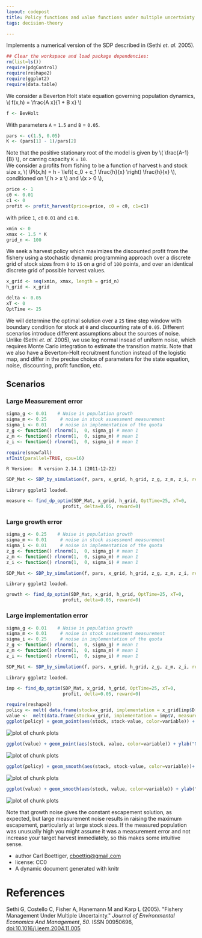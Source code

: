 ```yaml
---
layout: codepost
title: Policy functions and value functions under multiple uncertainty
tags: decision-theory

---
```






Implements a numerical version of the SDP described in (Sethi _et. al._ 2005).




```r
## Clear the workspace and load package dependencies: 
rm(list=ls())   
require(pdgControl)
require(reshape2)
require(ggplot2)
require(data.table)
```




We consider a Beverton Holt state equation governing population dynamics, \\( f(x,h) = \frac{A x}{1 + B x} \\)




```r
f <- BevHolt
```




With parameters `A` = `1.5` and `B` = `0.05`.



```r
pars <- c(1.5, 0.05)
K <- (pars[1] - 1)/pars[2]
```




Note that the positive stationary root of the model is given by \\( \frac{A-1}{B} \\), or carring capacity `K` = `10`.  
We consider a profits from fishing to be a function of harvest `h` and stock size `x`,  \\( \Pi(x,h) = h - \left( c_0  + c_1 \frac{h}{x} \right) \frac{h}{x} \\), conditioned on \\( h > x \\) and \\(x > 0 \\),



```r
price <- 1
c0 <- 0.01
c1 <- 0
profit <- profit_harvest(price=price, c0 = c0, c1=c1) 
```




with price `1`, `c0` `0.01` and `c1` `0`. 




```r
xmin <- 0
xmax <- 1.5 * K
grid_n <- 100
```




We seek a harvest policy which maximizes the discounted profit from the fishery using a stochastic dynamic programming approach over a discrete grid of stock sizes from `0` to `15` on a grid of `100` points, and over an identical discrete grid of possible harvest values.  




```r
x_grid <- seq(xmin, xmax, length = grid_n)  
h_grid <- x_grid  
```







```r
delta <- 0.05
xT <- 0
OptTime <- 25
```




We will determine the optimal solution over a `25` time step window with boundary condition for stock at `0` and discounting rate of `0.05`.  Different scenarios introduce different assumptions about the sources of noise.  Unlike (Sethi _et. al._ 2005), we use log normal insead of uniform noise, which requires Monte Carlo integration to estimate the transition matrix.  Note that we also have a Beverton-Holt recruitment function instead of the logistic map, and differ in the precise choice of parameters for the state equation, noise, discounting, profit function, etc.  




## Scenarios

### Large Measurement error



```r
sigma_g <- 0.01    # Noise in population growth
sigma_m <- 0.25     # noise in stock assessment measurement
sigma_i <- 0.01     # noise in implementation of the quota
z_g <- function() rlnorm(1,  0, sigma_g) # mean 1
z_m <- function() rlnorm(1,  0, sigma_m) # mean 1
z_i <- function() rlnorm(1,  0, sigma_i) # mean 1
```






```r
require(snowfall) 
sfInit(parallel=TRUE, cpu=16)
```

```
R Version:  R version 2.14.1 (2011-12-22) 

```






```r
SDP_Mat <- SDP_by_simulation(f, pars, x_grid, h_grid, z_g, z_m, z_i, reps=19999)
```

```
Library ggplot2 loaded.
```






```r
measure <- find_dp_optim(SDP_Mat, x_grid, h_grid, OptTime=25, xT=0, 
                     profit, delta=0.05, reward=0)
```




### Large growth error



```r
sigma_g <- 0.25    # Noise in population growth
sigma_m <- 0.01     # noise in stock assessment measurement
sigma_i <- 0.01     # noise in implementation of the quota
z_g <- function() rlnorm(1,  0, sigma_g) # mean 1
z_m <- function() rlnorm(1,  0, sigma_m) # mean 1
z_i <- function() rlnorm(1,  0, sigma_i) # mean 1
```






```r
SDP_Mat <- SDP_by_simulation(f, pars, x_grid, h_grid, z_g, z_m, z_i, reps=19999)
```

```
Library ggplot2 loaded.
```

```r
growth <- find_dp_optim(SDP_Mat, x_grid, h_grid, OptTime=25, xT=0, 
                     profit, delta=0.05, reward=0)
```




### Large implementation error



```r
sigma_g <- 0.01    # Noise in population growth
sigma_m <- 0.01     # noise in stock assessment measurement
sigma_i <- 0.25     # noise in implementation of the quota
z_g <- function() rlnorm(1,  0, sigma_g) # mean 1
z_m <- function() rlnorm(1,  0, sigma_m) # mean 1
z_i <- function() rlnorm(1,  0, sigma_i) # mean 1
```






```r
SDP_Mat <- SDP_by_simulation(f, pars, x_grid, h_grid, z_g, z_m, z_i, reps=19999)
```

```
Library ggplot2 loaded.
```

```r
imp <- find_dp_optim(SDP_Mat, x_grid, h_grid, OptTime=25, xT=0, 
                     profit, delta=0.05, reward=0)
```







```r
require(reshape2)
policy <- melt( data.frame(stock=x_grid, implementation = x_grid[imp$D[,1]], measurement = x_grid[measure$D[,1]], growth = x_grid[growth$D[,1]]), id="stock")
value <-  melt(data.frame(stock=x_grid, implementation = imp$V, measurement = measure$V, growth = growth$V), id="stock")
ggplot(policy) + geom_point(aes(stock, stock-value, color=variable)) + ylab("escapement") 
```

![plot of chunk plots](http://farm9.staticflickr.com/8151/7372557232_fe14154278_o.png) 

```r
ggplot(value) + geom_point(aes(stock, value, color=variable)) + ylab("Net Present Value")
```

![plot of chunk plots](http://farm8.staticflickr.com/7239/7187327439_cf08db1492_o.png) 

```r
ggplot(policy) + geom_smooth(aes(stock, stock-value, color=variable))+ ylab("escapement") 
```

![plot of chunk plots](http://farm8.staticflickr.com/7089/7372557594_d689df38d1_o.png) 

```r
ggplot(value) + geom_smooth(aes(stock, value, color=variable)) + ylab("Net Present Value")
```

![plot of chunk plots](http://farm9.staticflickr.com/8014/7187327805_62635271fa_o.png) 


Note that growth noise gives the constant escapement solution, as expected, but large measurement noise results in raising the maximum escapement, particularly at large stock sizes.  If the measured population was unusually high you might assume it was a measurement error and not increase your target harvest immediately, so this makes some intuitive sense.  


 * author Carl Boettiger, <cboettig@gmail.com>
 * license: CC0
 * A dynamic document generated with knitr

# References 

Sethi G, Costello C, Fisher A, Hanemann M and Karp L (2005).
"Fishery Management Under Multiple Uncertainty." _Journal of
Environmental Economics And Management_, *50*. ISSN 00950696,
[doi:10.1016/j.jeem.2004.11.005](http://dx.doi.org/10.1016/j.jeem.2004.11.005)


